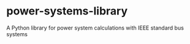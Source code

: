 # power-systems-library
A Python library for power system calculations with IEEE standard bus systems
